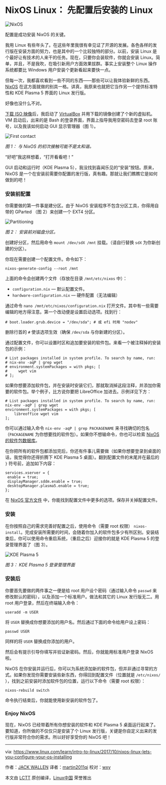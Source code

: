 NixOS Linux： 先配置后安装的 Linux 
============================================================

![NixOS](https://www.linux.com/sites/lcom/files/styles/rendered_file/public/configuration.jpg?itok=IjKuFz05 "NixOS")

配置是成功安装 NixOS 的关键。

我用 Linux 有些年头了。在这些年里我很有幸见证了开源的发展。各色各样的发行版在安装方面的努力，也是其中的一个比较独特的部分。以前，安装 Linux 是个最好让有技术的人来干的任务。现在，只要你会装软件，你就会安装 Linux。简单，并且，不是我吹，在吸引新用户方面效果拔群。事实上安装整个 Linux 操作系统都要比 Windows 用户安装个更新看起来要快一点。

但每一次，我都喜欢看到一些不同的东西——那些可以让我体验新鲜的东西。[NixOS][9] 在这方面就做的别具一格。讲真，我原来也就把它当作另一个提供标准特性和 KDE Plasma 5 界面的 Linux 发行版。

好像也没什么不对。

[下载 ISO 映像][10]后，我启动了 [VirtualBox][11] 并用下载的镜像创建了个新的虚拟机。VM 启动后，出来的是 Bash 的登录界面，界面上指导我用空密码去登录 root 账号，以及我该如何启动 GUI 显示管理器（图 1）。

![First contact](https://www.linux.com/sites/lcom/files/styles/rendered_file/public/nixos_1.jpg?itok=VkGTO2Tg "First contact")

*图 1： 与 NixOS 的初次接触可能不是太和谐。*

“好吧”我这样想着，“打开看看吧！”

GUI 启动和运行时（KDE Plasma 5），我没找到喜闻乐见的“安装”按钮。原来，NixOS 是一个在安装前需要你配置的发行版，真有趣。那就让我们瞧瞧它是如何做到的吧！

### 安装前配置

你需要做的第一件事是建分区。由于 NixOS 安装程序不包含分区工具，你得用自带的 GParted （图 2）来创建一个 EXT4 分区。

![Partitioning](https://www.linux.com/sites/lcom/files/styles/rendered_file/public/nixos_2.jpg?itok=nta-bl-S "Partitioning")

*图 2： 安装前对磁盘分区。*

创建好分区，然后用命令 `mount /dev/sdX /mnt` 挂载。（请自行替换 `sdX` 为你新创建的分区）。

你现在需要创建一个配置文件。命令如下：

```
nixos-generate-config --root /mnt
```

上面的命令会创建两个文件（存放在目录  `/mnt/etc/nixos` 中）：

*   `configuration.nix` — 默认配置文件。
*   `hardware-configuration.nix` — 硬件配置（无法编辑）

通过命令 `nano /mnt/etc/nixos/configuration.nix`  打开文件。其中有一些需要编辑的地方得注意。第一个改动便是设置启动选项。找到行：

```
# boot.loader.grub.device = "/dev/sda"; # 或 efi 时用 "nodev"
```

删除行首的 `#` 使该选项生效（确保 `/dev/sda` 与你新建的分区）。

通过配置文件，你可以设置时区和追加要安装的软件包。来看一个被注释掉的安装包的示例：

```
# List packages installed in system profile. To search by name, run:
# nix-env -aqP | grep wget
# environment.systemPackages = with pkgs; [
#     wget vim
# ];
```

如果你想要添加软件包，并在安装时安装它们，那就取消掉这段注释，并添加你需要的软件包。举个例子，比方说你要把 LibreOffice 加进去。示例详见下方：

```
# List packages installed in system profile. To search by name, run:
nix-env -aqP | grep wget
environment.systemPackages = with pkgs; [
    libreoffice wget vim
];
```

你可以通过输入命令 `nix-env -aqP | grep PACKAGENAME`  来寻找确切的包名（`PACKAGENAME` 为你想要找的软件包）。如果你不想输命令，你也可以检索 [NixOS 的软件包数据库][12]。

在你把所有的软件包都添加完后，你还有件事儿需要做（如果你想要登录到桌面的话，我觉得你还得折腾下 KDE Plasma 5 桌面）。翻到配置文件的末尾并在最后的 `}` 符号前，追加如下内容：

```
services.xserver = {
 enable = true;
 displayManager.sddm.enable = true;
 desktopManager.plasma5.enable = true;
};
```

在 [NixOS 官方文件][13] 中，你能找到配置文件中更多的选项。保存并关掉配置文件。

### 安装

在你按照自己的需求完善好配置之后，使用命令（需要 root 权限） `nixos-install`。完成安装所需要的时间，会随着你加入的软件包多少有所区别。安装结束后，你可以使用命令重启系统，（重启之后）迎接你的就是 KDE Plasma 5 的登录管理界面了（图 3）。

![KDE Plasma 5](https://www.linux.com/sites/lcom/files/styles/rendered_file/public/nixos_3.jpg?itok=DdsB5opR "KDE Plasma 5")

*图 3： KDE Plasma 5 登录管理界面*

### 安装后

你要首先要做的两件事之一便是给 root 用户设个密码（通过输入命令 `passwd` 来修改默认的密码），以及添加一个标准用户。做法和其它的 Linux 发行版无二。用 root 用户登录，然后在终端输入命令：

```
useradd -m USER
```

将 `USER` 替换成你想要添加的用户名。然后通过下面的命令给用户设上密码：

```
passwd USER
```

同样的将 `USER` 替换成你添加的用户。

然后会有提示引导你填写并验证新密码。然后，你就能用标准用户登录 NixOS 啦。

NixOS 在你安装并运行后，你可以为系统添加新的软件包，但并非通过寻常的方式。如果你发现你需要安装些新东西，你得回到配置文件（位置就是  `/etc/nixos/` ），找到之前安装时添加软件包的位置，运行以下命令（需要 root 权限）：

```
nixos-rebuild switch
```

命令执行结束后，你就能使用新安装的软件包了。

### Enjoy NixOS

现在，NixOS 已经带着所有你想安装的软件和 KDE Plasma 5 桌面运行起来了。要知道，你所做的不仅仅只是安装了个 Linux 发行版，关键是你自定义出来的发行版非常符合你的需求。所以好好享受你的 NixOS 吧！

--------------------------------------------------------------------------------

via: https://www.linux.com/learn/intro-to-linux/2017/10/nixos-linux-lets-you-configure-your-os-installing

作者：[JACK WALLEN][a]
译者：[martin2011qi](https://github.com/martin2011qi)
校对：[wxy](https://github.com/wxy)

本文由 [LCTT](https://github.com/LCTT/TranslateProject) 原创编译，[Linux中国](https://linux.cn/) 荣誉推出

[a]:https://www.linux.com/users/jlwallen
[1]:https://www.linux.com/licenses/category/used-permission
[2]:https://www.linux.com/licenses/category/used-permission
[3]:https://www.linux.com/licenses/category/used-permission
[4]:https://www.linux.com/licenses/category/creative-commons-zero
[5]:https://www.linux.com/files/images/nixos1jpg
[6]:https://www.linux.com/files/images/nixos2jpg
[7]:https://www.linux.com/files/images/nixos3jpg
[8]:https://www.linux.com/files/images/configurationjpg
[9]:https://nixos.org/
[10]:https://nixos.org/nixos/download.html
[11]:https://www.virtualbox.org/wiki/Downloads
[12]:https://nixos.org/nixos/packages.html
[13]:https://nixos.org/nixos/manual/index.html#ch-configuration
